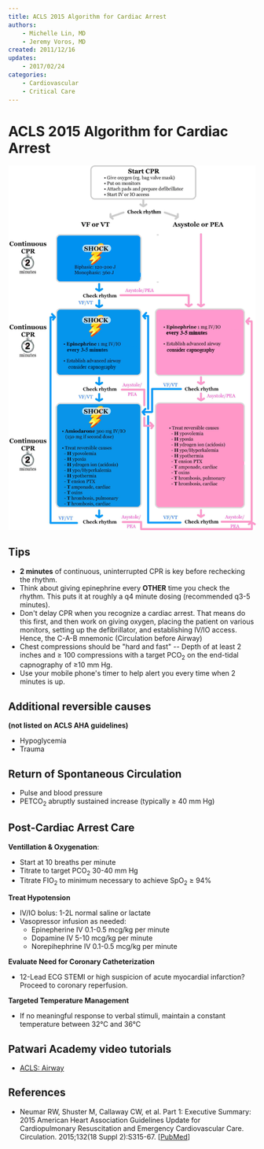 ```yaml
---
title: ACLS 2015 Algorithm for Cardiac Arrest
authors:
    - Michelle Lin, MD
    - Jeremy Voros, MD
created: 2011/12/16
updates:
    - 2017/02/24
categories:
    - Cardiovascular
    - Critical Care
---
```


# ACLS 2015 Algorithm for Cardiac Arrest

![2015 ACLS cardiac arrest algorithm](image-1.png)

## Tips

- **2 minutes** of continuous, uninterrupted CPR is key before rechecking the rhythm.
- Think about giving <span class="drug">epinephrine</span> every **OTHER** time you check the rhythm. This puts it at roughly a q4 minute dosing (recommended q3-5 minutes).
- Don't delay CPR when you recognize a cardiac arrest. That means do this first, and then work on giving oxygen, placing the patient on various monitors, setting up the defibrillator, and establishing IV/IO access. Hence, the C-A-B mnemonic (Circulation before Airway)
- Chest compressions should be "hard and fast" -- Depth of at least 2 inches and &ge; 100 compressions with a target PCO<sub>2</sub> on the end-tidal capnography of &ge;10 mm Hg.
- Use your mobile phone's timer to help alert you every time when 2 minutes is up.

## Additional reversible causes

**(not listed on ACLS AHA guidelines)**

- Hypoglycemia
- Trauma

## Return of Spontaneous Circulation

- Pulse and blood pressure
- PETCO<sub>2</sub> abruptly sustained increase (typically &ge; 40 mm Hg)

## Post-Cardiac Arrest Care

**Ventillation & Oxygenation**: 

- Start at 10 breaths per minute
- Titrate to target PCO<sub>2</sub> 30-40 mm Hg
- Titrate FIO<sub>2</sub> to minimum necessary to achieve SpO<sub>2</sub> &ge; 94%

**Treat Hypotension**

- IV/IO bolus: 1-2L normal saline or lactate 
- Vasopressor infusion as needed:
  - <span class="drug">Epinepherine IV</span> 0.1-0.5 mcg/kg per minute
  - <span class="drug">Dopamine IV</span> 5-10 mcg/kg per minute
  - <span class="drug">Norepihephrine IV</span> 0.1-0.5 mcg/kg per minute

**Evaluate Need for Coronary Catheterization**

- 12-Lead ECG STEMI or high suspicion of acute myocardial infarction? Proceed to coronary reperfusion.

**Targeted Temperature Management**

- If no meaningful response to verbal stimuli, maintain a constant temperature between 32°C and 36°C 

## Patwari Academy video tutorials

- [ACLS: Airway](https://www.aliem.com/2012/patwari-academy-videos-acls-and-airway/)

## References

- Neumar RW, Shuster M, Callaway CW, et al. Part 1: Executive Summary: 2015 American Heart Association Guidelines Update for Cardiopulmonary Resuscitation and Emergency Cardiovascular Care. Circulation. 2015;132(18 Suppl 2):S315-67. [[PubMed](https://www.ncbi.nlm.nih.gov/pubmed/26472989)]
